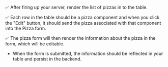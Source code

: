 ✅ After firing up your server, render the list of pizzas in to the table.

✅ Each row in the table should be a pizza component and when you click the "Edit" button, it should send the pizza associated with that component into the Pizza form.

✅ The pizza form will then render the information about the pizza in the form, which will be editable.

* When the form is submitted, the information should be reflected in your table and persist in the backend.
